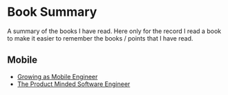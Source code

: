 # Book Summary

A summary of the books I have read. Here only for the record I read a book to make it easier to remember the books / points that I have read.

## Mobile

- [Growing as Mobile Engineer](./books/growing_as_mobile_engineer.md)
- [The Product Minded Software Engineer](./books/the_product_minded_software_engineer.md)